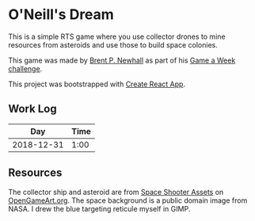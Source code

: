 # O'Neill's Dream

This is a simple RTS game where you use collector drones to mine resources
from asteroids and use those to build space colonies.

This game was made by [Brent P. Newhall](http://brentnewhall.com) as part of his
[Game a Week challenge](https://s3.amazonaws.com/brents-portfolio/index.html).

This project was bootstrapped with [Create React App](https://github.com/facebook/create-react-app).

## Work Log

| Day | Time |
|-----|------|
| 2018-12-31 | 1:00 |

## Resources

The collector ship and asteroid are from
[Space Shooter Assets](https://opengameart.org/content/space-shooter-assets)
on [OpenGameArt.org](https://opengameart.org). The space background is a public
domain image from NASA. I drew the blue targeting reticule myself in GIMP.